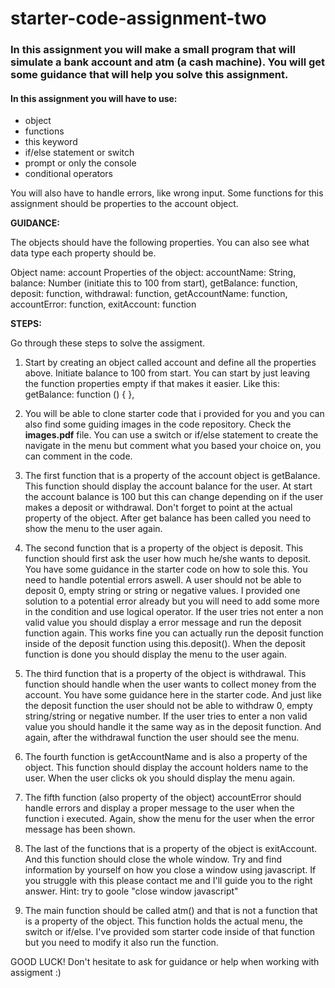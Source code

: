 # starter-code-assignment-two

### In this assignment you will make a small program that will simulate a bank account and atm (a cash machine). You will get some guidance that will help you solve this assignment.

#### In this assignment you will have to use:
- object
- functions
- this keyword
- if/else statement or switch
- prompt or only the console
- conditional operators

You will also have to handle errors, like wrong input. Some functions for this assignment should be properties to the account object. 

**GUIDANCE:**

The objects should have the following properties. You can also see what data type each property should be.

Object name: account
Properties of the object:
accountName: String,
balance: Number (initiate this to 100 from start),
getBalance: function,
deposit: function,
withdrawal: function,
getAccountName: function,
accountError: function,
exitAccount: function

**STEPS:**

Go through these steps to solve the assigment.

1. Start by creating an object called account and define all the properties above. Initiate balance to 100 from start. You can start by just leaving the function properties empty if that makes it easier. Like this: getBalance: function () { },

2. You will be able to clone starter code that i provided for you and you can also find some guiding images in the code repository. Check the **images.pdf** file. You can use a switch or if/else statement to create the navigate in the menu but comment what you based your choice on, you can comment in the code. 

3. The first function that is a property of the account object is getBalance. This function should display the account balance for the user. At start the account balance is 100 but this can change depending on if the user makes a deposit or withdrawal. Don't forget to point at the actual property of the object. After get balance has been called you need to show the menu to the user again.

4. The second function that is a property of the object is deposit. This function should first ask the user how much he/she wants to deposit. You have some guidance in the starter code on how to sole this. You need to handle potential errors aswell. A user should not be able to deposit 0, empty string or string or negative values. I provided one solution to a potential error already but you will need to add some more in the condition and use logical operator. If the user tries not enter a non valid value you should display a error message and run the deposit function again. This works fine you can actually run the deposit function inside of the deposit function using this.deposit().
When the deposit function is done you should display the menu to the user again.

5. The third function that is a property of the object is withdrawal. This function should handle when the user wants to collect money from the account. You have some guidance here in the starter code. And just like the deposit function the user should not be able to withdraw 0, empty string/string or negative number. If the user tries to enter a non valid value you should handle it the same way as in the deposit function. And again, after the withdrawal function the user should see the menu.

6. The fourth function is getAccountName and is also a property of the object. This function should display the account holders name to the user. When the user clicks ok you should display the menu again.

7. The fifth function (also property of the object) accountError should handle errors and display a proper message to the user when the function i executed. Again, show the menu for the user when the error message has been shown.

8. The last of the functions that is a property of the object is exitAccount. And this function should close the whole window. Try and find information by yourself on how you close a window using javascript. If you struggle with this please contact me and I'll guide you to the right answer. 
Hint: try to goole "close window javascript"

9. The main function should be called atm() and that is not a function that is a property of the object. This function holds the actual menu, the switch or if/else. I've provided som starter code inside of that function but you need to modify it also run the function.

GOOD LUCK! Don't hesitate to ask for guidance or help when working with assigment :)
